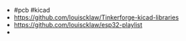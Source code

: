 - #pcb #kicad
- https://github.com/louiscklaw/Tinkerforge-kicad-libraries
- https://github.com/louiscklaw/esp32-playlist
-